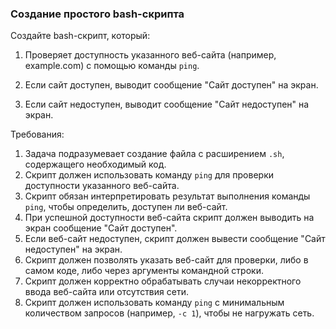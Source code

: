 
### Создание простого bash-скрипта

Создайте bash-скрипт, который:

1. Проверяет доступность указанного веб-сайта (например, example.com) с помощью команды `ping`.

2. Если сайт доступен, выводит сообщение "Сайт доступен" на экран.

3. Если сайт недоступен, выводит сообщение "Сайт недоступен" на экран.

Требования:
1. Задача подразумевает создание файла с расширением `.sh`, содержащего необходимый код. 
2. Скрипт должен использовать команду `ping` для проверки доступности указанного веб-сайта. 
3. Скрипт обязан интерпретировать результат выполнения команды `ping`, чтобы определить, доступен ли веб-сайт. 
4. При успешной доступности веб-сайта скрипт должен выводить на экран сообщение "Сайт доступен". 
5. Если веб-сайт недоступен, скрипт должен вывести сообщение "Сайт недоступен" на экран. 
6. Скрипт должен позволять указать веб-сайт для проверки, либо в самом коде, либо через аргументы командной строки. 
7. Скрипт должен корректно обрабатывать случаи некорректного ввода веб-сайта или отсутствия сети. 
8. Скрипт должен использовать команду `ping` с минимальным количеством запросов (например, `-c 1`), чтобы не нагружать сеть.